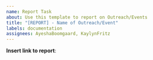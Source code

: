 ```yaml
---
name: Report Task
about: Use this template to report on Outreach/Events
title: "[REPORT] - Name of Outreach/Event"
labels: documentation
assignees: AyeshaBoomgaard, KaylynFritz
---
```


**Insert link to report**: 